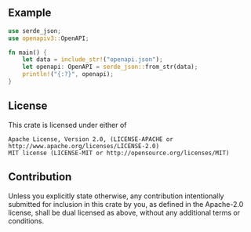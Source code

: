 ## Example

```rust
use serde_json;
use openapiv3::OpenAPI;

fn main() {
    let data = include_str!("openapi.json");
    let openapi: OpenAPI = serde_json::from_str(data);
    println!("{:?}", openapi);
}
```

## License

This crate is licensed under either of

    Apache License, Version 2.0, (LICENSE-APACHE or http://www.apache.org/licenses/LICENSE-2.0)
    MIT license (LICENSE-MIT or http://opensource.org/licenses/MIT)

## Contribution

Unless you explicitly state otherwise, any contribution intentionally submitted for inclusion in this crate by you, as defined in the Apache-2.0 license, shall be dual licensed as above, without any additional terms or conditions.